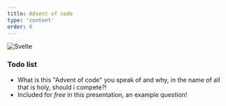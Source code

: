 ```yaml
---
title: Advent of code
type: 'content'
order: 0
---
```

![Svelte](/aoc/logo.jpg)
### Todo list
- What is this "Advent of code" you speak of and why, in the name of all that is holy, should i compete?!
- Included for _free_ in this presentation, an example question!
